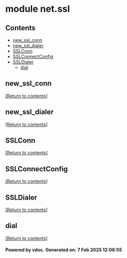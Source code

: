 # module net.ssl


## Contents
- [new_ssl_conn](#new_ssl_conn)
- [new_ssl_dialer](#new_ssl_dialer)
- [SSLConn](#SSLConn)
- [SSLConnectConfig](#SSLConnectConfig)
- [SSLDialer](#SSLDialer)
  - [dial](#dial)

## new_ssl_conn
[[Return to contents]](#Contents)

## new_ssl_dialer
[[Return to contents]](#Contents)

## SSLConn
[[Return to contents]](#Contents)

## SSLConnectConfig
[[Return to contents]](#Contents)

## SSLDialer
[[Return to contents]](#Contents)

## dial
[[Return to contents]](#Contents)

#### Powered by vdoc. Generated on: 7 Feb 2025 12:06:55
